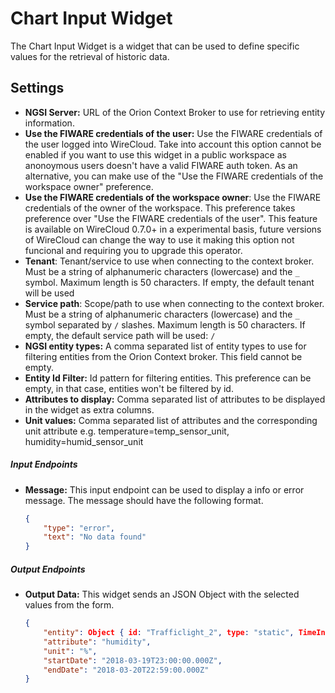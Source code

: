 Chart Input Widget
====================

The Chart Input Widget is a widget that can be used to define specific values for the retrieval of historic data.

Settings
--------

- **NGSI Server:** URL of the Orion Context Broker to use for retrieving
  entity information.
- **Use the FIWARE credentials of the user:** Use the FIWARE credentials of the
  user logged into WireCloud. Take into account this option cannot be enabled if
  you want to use this widget in a public workspace as anonoymous users doesn't
  have a valid FIWARE auth token. As an alternative, you can make use of the
  "Use the FIWARE credentials of the workspace owner" preference.
- **Use the FIWARE credentials of the workspace owner**: Use the FIWARE
  credentials of the owner of the workspace. This preference takes preference
  over "Use the FIWARE credentials of the user". This feature is available on
  WireCloud 0.7.0+ in a experimental basis, future versions of WireCloud can
  change the way to use it making this option not funcional and requiring you to
  upgrade this operator.
- **Tenant**: Tenant/service to use when connecting to the context
  broker. Must be a string of alphanumeric characters (lowercase) and the `_`
  symbol. Maximum length is 50 characters. If empty, the default tenant will be
  used
- **Service path**: Scope/path to use when connecting to the context broker. Must
  be a string of alphanumeric characters (lowercase) and the `_` symbol
  separated by `/` slashes. Maximum length is 50 characters. If empty, the
  default service path will be used: `/`
- **NGSI entity types:** A comma separated list of entity types to use for
  filtering entities from the Orion Context broker. This field cannot be empty.
- **Entity Id Filter:** Id pattern for filtering entities. This preference can be
  empty, in that case, entities won't be filtered by id.
- **Attributes to display:** Comma separated list of attributes to be displayed in
  the widget as extra columns.
- **Unit values:** Comma separated list of attributes and the corresponding unit attribute e.g. temperature=temp_sensor_unit, humidity=humid_sensor_unit

##### Input Endpoints

- **Message:** This input endpoint can be used to display a info or error message. The message should have the following format. 

    ```json
    {
        "type": "error",
        "text": "No data found"
    }
    ```

##### Output Endpoints

-   **Output Data:** This widget sends an JSON Object with the selected values from the form.

    ```json
    {
        "entity": Object { id: "Trafficlight_2", type: "static", TimeInstant: "2018-02-05T12:29:35.00Z", … },
        "attribute": "humidity",
        "unit": "%",
        "startDate": "2018-03-19T23:00:00.000Z",
        "endDate": "2018-03-20T22:59:00.000Z"
    }
    ```